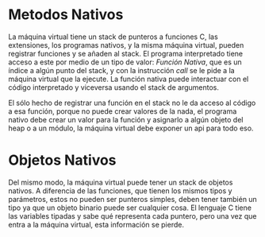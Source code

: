 # Metodos Nativos

La máquina virtual tiene un stack de punteros a funciones C, las extensiones,
los programas nativos, y la misma máquina virtual, pueden registrar funciones
y se añaden al stack. El programa interpretado tiene acceso a este por medio
de un tipo de valor: _Función Nativa_, que es un índice a algún punto del
stack, y con la instrucción _call_ se le pide a la máquina virtual que la
ejecute. La función nativa puede interactuar con el código interpretado y
viceversa usando el stack de argumentos.

El sólo hecho de registrar una función en el stack no le da acceso al código
a esa función, porque no puede crear valores de la nada, el programa nativo
debe crear un valor para la función y asignarlo a algún objeto del heap o a
un módulo, la máquina virtual debe exponer un api para todo eso.

# Objetos Nativos

Del mismo modo, la máquina virtual puede tener un stack de objetos nativos.
A diferencia de las funciones, que tienen los mismos tipos y parámetros,
estos no pueden ser punteros simples, deben tener también un tipo ya que un
objeto binario puede ser cualquier cosa. El lenguaje C tiene las variables
tipadas y sabe qué representa cada puntero, pero una vez que entra a la máquina
virtual, esta información se pierde.